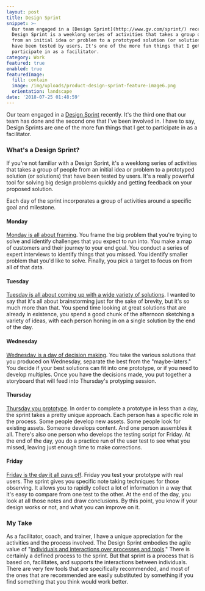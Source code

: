 ```yaml
---
layout: post
title: Design Sprint
snippet: >-
  Our team engaged in a [Design Sprint](http://www.gv.com/sprint/) recently. A
  Design Sprint is a weeklong series of activities that takes a group of people
  from an initial idea or problem to a prototyped solution (or solutions) that
  have been tested by users. It's one of the more fun things that I get to
  participate in as a facilitator.
category: Work
featured: true
enabled: true
featuredImage:
  fill: contain
  image: /img/uploads/product-design-sprint-feature-image6.png
  orientation: landscape
date: '2018-07-25 01:48:59'
---
```

Our team engaged in a [Design Sprint](http://www.gv.com/sprint/) recently.  It's the third one that our team has done and the second one that I've been involved in. I have to say, Design Sprints are one of the more fun things that I get to participate in as a facilitator. 

### What's a Design Sprint?

If you're not familiar with a Design Sprint, it's a weeklong series of activities that takes a group of people from an initial idea or problem to a prototyped solution (or solutions) that have been tested by users. It's a really powerful tool for solving big design problems quickly and getting feedback on your proposed solution. 

Each day of the sprint incorporates a group of activities around a specific goal and milestone.

#### Monday

[Monday is all about framing](https://library.gv.com/sprint-week-monday-4bf0606b5c81). You frame the big problem that you're trying to solve and identify challenges that you expect to run into. You make a map of customers and their journey to your end goal. You conduct a series of expert interviews to identify things that you missed. You  identify smaller problem that you'd like to solve. Finally, you pick a target to focus on from all of that data.

#### Tuesday

[Tuesday is all about coming up with a wide variety of solutions](https://library.gv.com/sprint-week-tuesday-d22b30f905c3). I wanted to say that it's all about brainstorming just for the sake of brevity, but it's so much more than that. You spend time looking at great solutions that are already in existence, you spend a good chunk of the afternoon sketching a variety of ideas, with each person honing in on a single solution by the end of the day. 

#### Wednesday

[Wednesday is a day of decision making](https://library.gv.com/sprint-week-wednesday-900fe3f2c26e). You take the various solutions that you produced on Wednesday, separate the best from the "maybe-laters." You decide if your best solutions can fit into one prototype, or if you need to develop multiples. Once you have the decisions made, you put together a storyboard that will feed into Thursday's protyping session.

#### Thursday

[Thursday you prototype](https://library.gv.com/sprint-week-thursday-df8d7c8c0555). In order to complete a prototype in less than a day, the sprint takes a pretty unique approach. Each person has a specific role in the process. Some people develop new assets. Some people look for existing assets. Someone develops content. And one person assembles it all. There's also one person who develops the testing script for Friday. At the end of the day, you do a practice run of the user test to see what you missed, leaving just enough time to make corrections.

#### Friday

[Friday is the day it all pays off](https://library.gv.com/sprint-week-friday-7f66b4194137). Friday you test your prototype with real users. The sprint gives you specific note taking techniques for those observing. It allows you to rapidly collect a lot of information in a way that it's easy to compare from one test to the other. At the end of the day, you look at all those notes and draw conclusions. By this point, you know if your design works or not, and what you can improve on it.

### My Take

As a facilitator, coach, and trainer, I have a unique appreciation for the activities and the process involved. The Design Sprint embodies the agile value of "[individuals and interactions over processes and tools](http://agilemanifesto.org/)." There is certainly a defined process to the sprint. But that sprint is a process that is based on, facilitates, and supports the interactions between individuals. There are very few tools that are specifically recommended, and most of the ones that are recommended are easily substituted by something if you find something that you think would work better.
